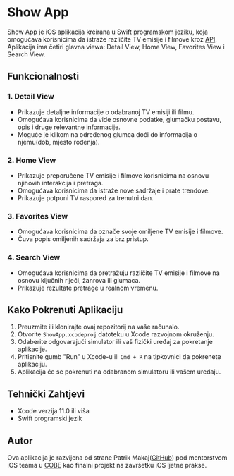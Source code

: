 # Show App

Show App je iOS aplikacija kreirana u Swift programskom jeziku, koja omogućava korisnicima da istraže različite TV emisije i filmove kroz [API](https://www.tvmaze.com/api). Aplikacija ima četiri glavna viewa: Detail View, Home View, Favorites View i Search View.

## Funkcionalnosti

### 1. Detail View
- Prikazuje detaljne informacije o odabranoj TV emisiji ili filmu.
- Omogućava korisnicima da vide osnovne podatke, glumačku postavu, opis i druge relevantne informacije.
- Moguće je klikom na određenog glumca doći do informacija o njemu(dob, mjesto rođenja).

### 2. Home View
- Prikazuje preporučene TV emisije i filmove korisnicima na osnovu njihovih interakcija i pretraga.
- Omogućava korisnicima da istraže nove sadržaje i prate trendove.
- Prikazuje potpuni TV raspored za trenutni dan.

### 3. Favorites View
- Omogućava korisnicima da označe svoje omiljene TV emisije i filmove.
- Čuva popis omiljenih sadržaja za brz pristup.

### 4. Search View
- Omogućava korisnicima da pretražuju različite TV emisije i filmove na osnovu ključnih riječi, žanrova ili glumaca.
- Prikazuje rezultate pretrage u realnom vremenu.

## Kako Pokrenuti Aplikaciju

1. Preuzmite ili klonirajte ovaj repozitorij na vaše računalo.
2. Otvorite `ShowApp.xcodeproj` datoteku u Xcode razvojnom okruženju.
3. Odaberite odgovarajući simulator ili vaš fizički uređaj za pokretanje aplikacije.
4. Pritisnite gumb "Run" u Xcode-u ili `Cmd + R` na tipkovnici da pokrenete aplikaciju.
5. Aplikacija će se pokrenuti na odabranom simulatoru ili vašem uređaju.

## Tehnički Zahtjevi

- Xcode verzija 11.0 ili viša
- Swift programski jezik

## Autor

Ova aplikacija je razvijena od strane Patrik Makaj([GitHub](https://github.com/patrikmakaj)) pod mentorstvom iOS teama u [COBE](https://www.cobeisfresh.com) kao finalni projekt na završetku iOS ljetne prakse.
